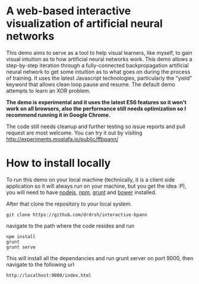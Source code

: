 # A web-based interactive visualization of artificial neural networks

This demo aims to serve as a tool to help visual learners, like myself, to gain visual intuition as to how artificial neural networks work. This demo allows a step-by-step iteration through a fully-connected backpropagation artificial neural network to get some intuition as to what goes on during the process of training. It uses the latest Javascript technologies, particularly the "yield" keyword that allows clean loop pause and resume. The default demo attempts to learn an XOR problem.

**The demo is experimental and it uses the latest ES6 features so it won't work on all browsers, also the performance still needs optimization so I recommend running it in Google Chrome.**

The code still needs cleanup and further testing so issue reports and pull request are most welcome. You can try it out by visiting http://experiments.mostafa.io/public/ffbpann/

# How to install locally

To run this demo on your local machine (technically, it is a client side application so it will always run on your machine, but you get the idea :P), you will need to have [nodejs](https://nodejs.org/en/), [npm](https://www.npmjs.com/), [grunt](http://gruntjs.com) and [bower](http://bower.io/) installed.

After that clone the repository to your local system.

    git clone https://github.com/drdrsh/interactive-bpann

navigate to the path where the code resides and run

    npm install
    grunt
    grunt serve

This will install all the dependancies and run grunt server on port 9000, then navigate to the following url 

    http://localhost:9000/index.html
    
